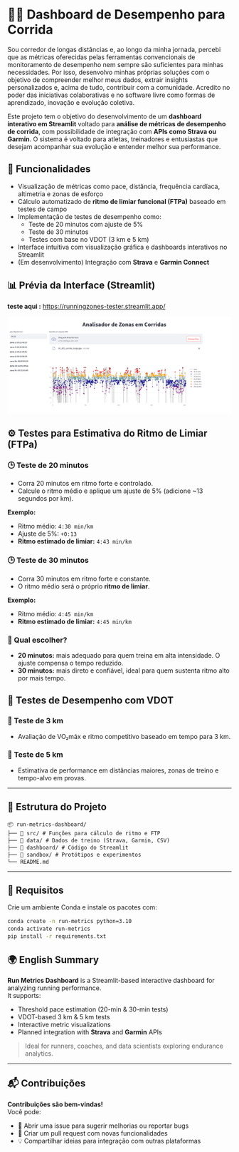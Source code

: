 # 🏃‍♂️ Dashboard de Desempenho para Corrida
Sou corredor de longas distâncias e, ao longo da minha jornada, percebi que as métricas oferecidas pelas ferramentas convencionais de monitoramento de desempenho nem sempre são suficientes para minhas necessidades. Por isso, desenvolvo minhas próprias soluções com o objetivo de compreender melhor meus dados, extrair insights personalizados e, acima de tudo, contribuir com a comunidade. Acredito no poder das iniciativas colaborativas e no software livre como formas de aprendizado, inovação e evolução coletiva.


Este projeto tem o objetivo do desenvolvimento de um **dashboard interativo em Streamlit** voltado para **análise de métricas de desempenho de corrida**, com possibilidade de integração com **APIs como Strava ou Garmin**. O sistema é voltado para atletas, treinadores e entusiastas que desejam acompanhar sua evolução e entender melhor sua performance.

## 🎯 Funcionalidades

- Visualização de métricas como pace, distância, frequência cardíaca, altimetria e zonas de esforço
- Cálculo automatizado de **ritmo de limiar funcional (FTPa)** baseado em testes de campo
- Implementação de testes de desempenho como:
  - Teste de 20 minutos com ajuste de 5%
  - Teste de 30 minutos
  - Testes com base no VDOT (3 km e 5 km)
- Interface intuitiva com visualização gráfica e dashboards interativos no Streamlit
- (Em desenvolvimento) Integração com **Strava** e **Garmin Connect**

## 📊 Prévia da Interface (Streamlit)

**teste aqui :** https://runningzones-tester.streamlit.app/

![previa ](https://github.com/albertoakel/RunningZones/blob/master/data/Captura%20de%20tela%20de%202025-05-24%2017-16-55.png)


## ⚙️ Testes para Estimativa do Ritmo de Limiar (FTPa)

### 🕒 Teste de 20 minutos
- Corra 20 minutos em ritmo forte e controlado.
- Calcule o ritmo médio e aplique um ajuste de 5% (adicione ~13 segundos por km).

**Exemplo:**
- Ritmo médio: `4:30 min/km`  
- Ajuste de 5%: `+0:13`  
- **Ritmo estimado de limiar:** `4:43 min/km`

### 🕒 Teste de 30 minutos
- Corra 30 minutos em ritmo forte e constante.
- O ritmo médio será o próprio **ritmo de limiar**.

**Exemplo:**
- Ritmo médio: `4:45 min/km`  
- **Ritmo estimado de limiar:** `4:45 min/km`

### 📌 Qual escolher?
- **20 minutos:** mais adequado para quem treina em alta intensidade. O ajuste compensa o tempo reduzido.
- **30 minutos:** mais direto e confiável, ideal para quem sustenta ritmo alto por mais tempo.

## 📐 Testes de Desempenho com VDOT

### 📏 Teste de 3 km
- Avaliação de VO₂máx e ritmo competitivo baseado em tempo para 3 km.

### 📏 Teste de 5 km
- Estimativa de performance em distâncias maiores, zonas de treino e tempo-alvo em provas.

---

## 📁 Estrutura do Projeto
```
📦 run-metrics-dashboard/
├── 📂 src/ # Funções para cálculo de ritmo e FTP
├── 📂 data/ # Dados de treino (Strava, Garmin, CSV)
├── 📂 dashboard/ # Código do Streamlit
├── 📂 sandbox/ # Protótipos e experimentos
└── README.md
```


---

## 🔧 Requisitos

Crie um ambiente Conda e instale os pacotes com:

```bash
conda create -n run-metrics python=3.10
conda activate run-metrics
pip install -r requirements.txt
```

## 🌍 English Summary

**Run Metrics Dashboard** is a Streamlit-based interactive dashboard for analyzing running performance.  
It supports:

- Threshold pace estimation (20-min & 30-min tests)
- VDOT-based 3 km & 5 km tests
- Interactive metric visualizations
- Planned integration with **Strava** and **Garmin** APIs

> Ideal for runners, coaches, and data scientists exploring endurance analytics.

---

## 📬 Contribuições

**Contribuições são bem-vindas!**  
Você pode:

- 🔧 Abrir uma issue para sugerir melhorias ou reportar bugs
- 🚀 Criar um pull request com novas funcionalidades
- 💡 Compartilhar ideias para integração com outras plataformas
